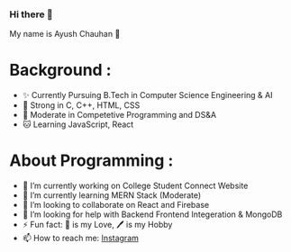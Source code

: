 ### Hi there 👋

My name is Ayush Chauhan :adult:

# Background :
- ✨ Currently Pursuing B.Tech in Computer Science Engineering & AI
- :lion: Strong in C, C++, HTML, CSS
- :tiger: Moderate in Competetive Programming and DS&A
- :cat: Learning JavaScript, React

# About Programming :
- 🔭 I’m currently working on College Student Connect Website 
- 🌱 I’m currently learning MERN Stack (Moderate)
- 👯 I’m looking to collaborate on React and Firebase
- 🤔 I’m looking for help with Backend Frontend Integeration & MongoDB
- ⚡ Fun fact: :cricket_game: is my Love, :pen: is my Hobby
- 📫 How to reach me: [Instagram](https://www.instagram.com/ayush_chauhan.ji/)
